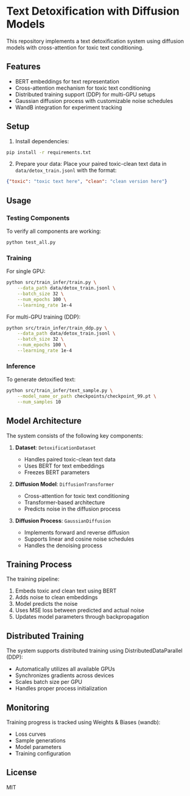 # Text Detoxification with Diffusion Models

This repository implements a text detoxification system using diffusion models with cross-attention for toxic text conditioning.

## Features

- BERT embeddings for text representation
- Cross-attention mechanism for toxic text conditioning
- Distributed training support (DDP) for multi-GPU setups
- Gaussian diffusion process with customizable noise schedules
- WandB integration for experiment tracking

## Setup

1. Install dependencies:
```bash
pip install -r requirements.txt
```

2. Prepare your data:
Place your paired toxic-clean text data in `data/detox_train.jsonl` with the format:
```json
{"toxic": "toxic text here", "clean": "clean version here"}
```

## Usage

### Testing Components

To verify all components are working:
```bash
python test_all.py
```

### Training

For single GPU:
```bash
python src/train_infer/train.py \
    --data_path data/detox_train.jsonl \
    --batch_size 32 \
    --num_epochs 100 \
    --learning_rate 1e-4
```

For multi-GPU training (DDP):
```bash
python src/train_infer/train_ddp.py \
    --data_path data/detox_train.jsonl \
    --batch_size 32 \
    --num_epochs 100 \
    --learning_rate 1e-4
```

### Inference

To generate detoxified text:
```bash
python src/train_infer/text_sample.py \
    --model_name_or_path checkpoints/checkpoint_99.pt \
    --num_samples 10
```

## Model Architecture

The system consists of the following key components:

1. **Dataset**: `DetoxificationDataset`
   - Handles paired toxic-clean text data
   - Uses BERT for text embeddings
   - Freezes BERT parameters

2. **Diffusion Model**: `DiffusionTransformer`
   - Cross-attention for toxic text conditioning
   - Transformer-based architecture
   - Predicts noise in the diffusion process

3. **Diffusion Process**: `GaussianDiffusion`
   - Implements forward and reverse diffusion
   - Supports linear and cosine noise schedules
   - Handles the denoising process

## Training Process

The training pipeline:
1. Embeds toxic and clean text using BERT
2. Adds noise to clean embeddings
3. Model predicts the noise
4. Uses MSE loss between predicted and actual noise
5. Updates model parameters through backpropagation

## Distributed Training

The system supports distributed training using DistributedDataParallel (DDP):
- Automatically utilizes all available GPUs
- Synchronizes gradients across devices
- Scales batch size per GPU
- Handles proper process initialization

## Monitoring

Training progress is tracked using Weights & Biases (wandb):
- Loss curves
- Sample generations
- Model parameters
- Training configuration

## License

MIT

